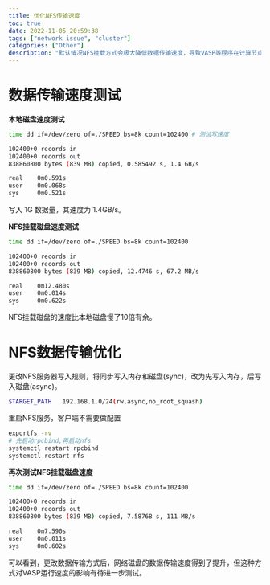 ```yaml
---
title: 优化NFS传输速度
toc: true
date: 2022-11-05 20:59:38
tags: ["network issue", "cluster"]
categories: ["Other"]
description: "默认情况NFS挂载方式会极大降低数据传输速度，导致VASP等程序在计算节点和管理节点上的运行速度有很大差距，本文记录了如何更改NFS服务器写入规则，优化NFS数据传输速度。"
---
```


# 数据传输速度测试

**本地磁盘速度测试**

```bash
time dd if=/dev/zero of=./SPEED bs=8k count=102400 # 测试写速度

102400+0 records in
102400+0 records out
838860800 bytes (839 MB) copied, 0.585492 s, 1.4 GB/s

real    0m0.591s
user    0m0.068s
sys     0m0.521s
```

写入 1G 数据量，其速度为 1.4GB/s。

**NFS挂载磁盘速度测试**

```bash
time dd if=/dev/zero of=./SPEED bs=8k count=102400

102400+0 records in
102400+0 records out
838860800 bytes (839 MB) copied, 12.4746 s, 67.2 MB/s

real    0m12.480s
user    0m0.014s
sys     0m0.622s
```

NFS挂载磁盘的速度比本地磁盘慢了10倍有余。

# NFS数据传输优化

更改NFS服务器写入规则，将同步写入内存和磁盘(sync)，改为先写入内存，后写入磁盘(async)。

```bash
$TARGET_PATH   192.168.1.0/24(rw,async,no_root_squash)
```

重启NFS服务，客户端不需要做配置

```bash
exportfs -rv
# 先启动rpcbind,再启动nfs
systemctl restart rpcbind
systemctl restart nfs
```

**再次测试NFS挂载磁盘速度**

```bash
time dd if=/dev/zero of=./SPEED bs=8k count=102400

102400+0 records in
102400+0 records out
838860800 bytes (839 MB) copied, 7.58768 s, 111 MB/s

real    0m7.590s
user    0m0.011s
sys     0m0.602s
```

可以看到，更改数据传输方式后，网络磁盘的数据传输速度得到了提升，但这种方式对VASP运行速度的影响有待进一步测试。
